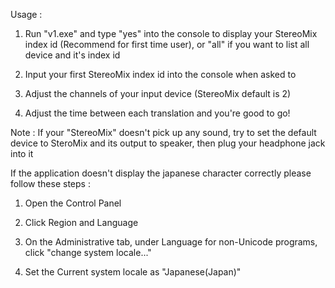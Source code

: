 Usage :
        
1. Run "v1.exe" and type "yes" into the console to display your StereoMix index id (Recommend for first time user), or "all" if you want to list all device and it's index id
        
3. Input your first StereoMix index id into the console when asked to
        
4. Adjust the channels of your input device (StereoMix default is 2)
        
5. Adjust the time between each translation and you're good to go!

Note : If your "StereoMix" doesn't pick up any sound, try to set the default device to SteroMix and its output to speaker, then plug your headphone jack into it

If the application doesn't display the japanese character correctly please follow these steps :
        
1. Open the Control Panel
        
2. Click Region and Language
        
3. On the Administrative tab, under Language for non-Unicode programs, click "change system locale..."
        
4. Set the Current system locale as "Japanese(Japan)"
